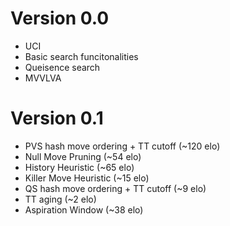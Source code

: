 # Version 0.0
+ UCI
+ Basic search funcitonalities
+ Queisence search
+ MVVLVA

# Version 0.1
+ PVS hash move ordering + TT cutoff (~120 elo)
+ Null Move Pruning         (~54 elo)
+ History Heuristic         (~65 elo)
+ Killer Move Heuristic     (~15 elo)
+ QS hash move ordering + TT cutoff (~9 elo)
+ TT aging                  (~2 elo)
+ Aspiration Window         (~38 elo)
